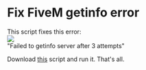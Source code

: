 # Fix FiveM getinfo error
This script fixes this error:
</br><img src="https://forum.cfx.re/uploads/default/original/3X/4/9/49a22b5a6e3a3c83dcec1c2dac42e46e066e49ab.png"></br>
"Failed to getinfo server after 3 attempts"

Download <a href="https://github.com/125K/FIX-FiveM-getinfo-error/blob/master/fix-fivem.cmd">this</a> script and run it. That's all.

